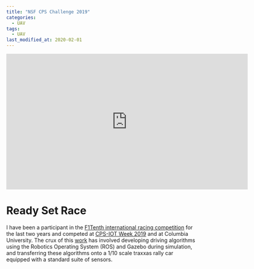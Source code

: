 ```yaml
---
title: "NSF CPS Challenge 2019"
categories:
  - UAV
tags:
  - UAV
last_modified_at: 2020-02-01
---
```


<div class="embed-responsive embed-responsive-16by9">
  <iframe width="640" height="360" src="https://youtu.be/CGsuz2FS68g" frameborder="0" allowfullscreen></iframe>
</div>

# Ready Set Race

I have been a participant in the [F1Tenth international racing competition](http://f1tenth.org/) for the last two years and competed at [CPS-IOT Week 2019](http://cpslab.cs.mcgill.ca/cpsiotweek2019/index.html) and at Columbia University. The crux of this [work](https://github.com/pmusau17/Platooning-F1Tenth) has involved developing driving algorithms using the Robotics Operating System (ROS) and Gazebo during simulation, and transferring these algorithms onto a 1/10 scale traxxas rally car equipped with a standard suite of sensors. 


